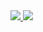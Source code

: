 
<a href="">
  <img src="https://github-readme-stats.vercel.app/api?username=isBreno&theme=dracula" />
  <img src="https://github-readme-stats.vercel.app/api/top-langs/?username=isBreno&theme=dracula" />
 </a>
